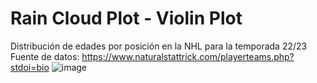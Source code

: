 # Rain Cloud Plot - Violin Plot

Distribución de edades por posición en la NHL para la temporada 22/23
Fuente de datos: https://www.naturalstattrick.com/playerteams.php?stdoi=bio
![image](https://user-images.githubusercontent.com/119351006/204475939-d41dfb52-4c0b-4eaf-b121-1f579284c66b.png)
